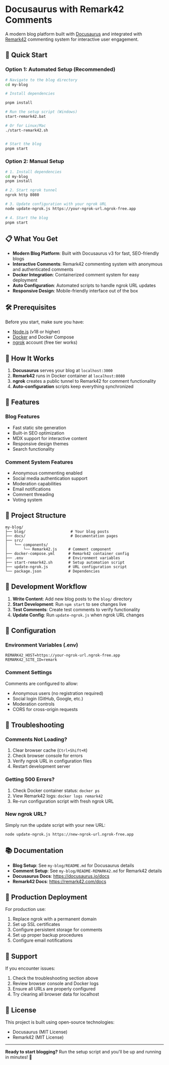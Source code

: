 # Docusaurus with Remark42 Comments

A modern blog platform built with [Docusaurus](https://docusaurus.io/) and integrated with [Remark42](https://remark42.com/) commenting system for interactive user engagement.

## 🚀 Quick Start

### Option 1: Automated Setup (Recommended)
```bash
# Navigate to the blog directory
cd my-blog

# Install dependencies

pnpm install

# Run the setup script (Windows)
start-remark42.bat

# Or for Linux/Mac
./start-remark42.sh


# Start the blog
pnpm start
```

### Option 2: Manual Setup
```bash
# 1. Install dependencies
cd my-blog
pnpm install

# 2. Start ngrok tunnel
ngrok http 8080

# 3. Update configuration with your ngrok URL
node update-ngrok.js https://your-ngrok-url.ngrok-free.app

# 4. Start the blog
pnpm start
```

## 📋 What You Get

- **Modern Blog Platform**: Built with Docusaurus v3 for fast, SEO-friendly blogs
- **Interactive Comments**: Remark42 commenting system with anonymous and authenticated comments
- **Docker Integration**: Containerized comment system for easy deployment
- **Auto Configuration**: Automated scripts to handle ngrok URL updates
- **Responsive Design**: Mobile-friendly interface out of the box

## 🛠️ Prerequisites

Before you start, make sure you have:

- [Node.js](https://nodejs.org/) (v18 or higher)
- [Docker](https://www.docker.com/) and Docker Compose
- [ngrok](https://ngrok.com/) account (free tier works)

## 📖 How It Works

1. **Docusaurus** serves your blog at `localhost:3000`
2. **Remark42** runs in Docker container at `localhost:8080`  
3. **ngrok** creates a public tunnel to Remark42 for comment functionality
4. **Auto-configuration** scripts keep everything synchronized

## 🎯 Features

### Blog Features
- Fast static site generation
- Built-in SEO optimization
- MDX support for interactive content
- Responsive design themes
- Search functionality

### Comment System Features
- Anonymous commenting enabled
- Social media authentication support
- Moderation capabilities
- Email notifications
- Comment threading
- Voting system

## 📁 Project Structure

```
my-blog/
├── blog/                    # Your blog posts
├── docs/                    # Documentation pages
├── src/
│   └── components/
│       └── Remark42.js     # Comment component
├── docker-compose.yml      # Remark42 container config
├── .env                    # Environment variables
├── start-remark42.sh       # Setup automation script
├── update-ngrok.js         # URL configuration script
└── package.json            # Dependencies
```

## 🚀 Development Workflow

1. **Write Content**: Add new blog posts to the `blog/` directory
2. **Start Development**: Run `npm start` to see changes live
3. **Test Comments**: Create test comments to verify functionality
4. **Update Config**: Run `update-ngrok.js` when ngrok URL changes

## 🔧 Configuration

### Environment Variables (.env)
```env
REMARK42_HOST=https://your-ngrok-url.ngrok-free.app
REMARK42_SITE_ID=remark
```

### Comment Settings
Comments are configured to allow:
- Anonymous users (no registration required)
- Social login (GitHub, Google, etc.)
- Moderation controls
- CORS for cross-origin requests

## 🚨 Troubleshooting

### Comments Not Loading?
1. Clear browser cache (`Ctrl+Shift+R`)
2. Check browser console for errors
3. Verify ngrok URL in configuration files
4. Restart development server

### Getting 500 Errors?
1. Check Docker container status: `docker ps`
2. View Remark42 logs: `docker logs remark42`
3. Re-run configuration script with fresh ngrok URL

### New ngrok URL?
Simply run the update script with your new URL:
```bash
node update-ngrok.js https://new-ngrok-url.ngrok-free.app
```

## 📚 Documentation

- **Blog Setup**: See `my-blog/README.md` for Docusaurus details
- **Comment Setup**: See `my-blog/README-REMARK42.md` for Remark42 details
- **Docusaurus Docs**: https://docusaurus.io/docs
- **Remark42 Docs**: https://remark42.com/docs

## 🚀 Production Deployment

For production use:

1. Replace ngrok with a permanent domain
2. Set up SSL certificates
3. Configure persistent storage for comments
4. Set up proper backup procedures
5. Configure email notifications

## 🤝 Support

If you encounter issues:

1. Check the troubleshooting section above
2. Review browser console and Docker logs
3. Ensure all URLs are properly configured
4. Try clearing all browser data for localhost

## 📄 License

This project is built using open-source technologies:
- Docusaurus (MIT License)
- Remark42 (MIT License)

---

**Ready to start blogging?** Run the setup script and you'll be up and running in minutes! 🎉